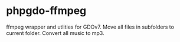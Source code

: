 # phpgdo-ffmpeg
ffmpeg wrapper and utlities for GDOv7. Move all files in subfolders to current folder. Convert all music to mp3.
